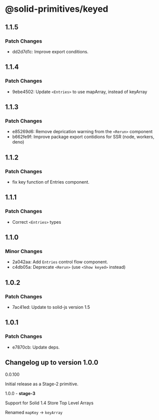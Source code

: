 # @solid-primitives/keyed

## 1.1.5

### Patch Changes

- dd2d7d1c: Improve export conditions.

## 1.1.4

### Patch Changes

- 9ebe4502: Update `<Entries>` to use mapArray, instead of keyArray

## 1.1.3

### Patch Changes

- e85269d6: Remove deprication warning from the `<Rerun>` component
- b662fe9f: Improve package export contidions for SSR (node, workers, deno)

## 1.1.2

### Patch Changes

- fix key function of Entries component.

## 1.1.1

### Patch Changes

- Correct `<Entries>` types

## 1.1.0

### Minor Changes

- 2a042aa: Add `Entries` control flow component.
- c4db05a: Deprecate `<Rerun>` (use `<Show keyed>` instead)

## 1.0.2

### Patch Changes

- 7ac41ed: Update to solid-js version 1.5

## 1.0.1

### Patch Changes

- e7870cb: Update deps.

## Changelog up to version 1.0.0

0.0.100

Initial release as a Stage-2 primitive.

1.0.0 - **stage-3**

Support for Solid 1.4 Store Top Level Arrays

Renamed `mapKey` -> `keyArray`
